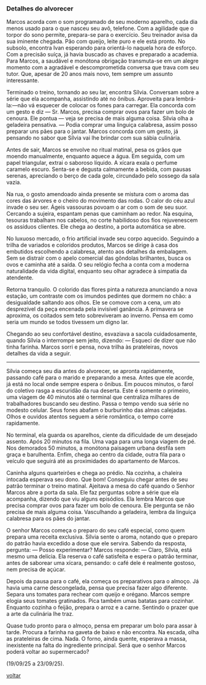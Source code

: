 ### Detalhes do alvorecer

Marcos acorda com o som programado de seu moderno aparelho, cada dia menos usado para o que nasceu seu avô, telefone. Com a agilidade que o torpor do sono permite, prepara-se para o exercício. Seu treinador avisa da sua iminente chegada. Pão com queijo, leite puro e ele está pronto. No subsolo, encontra Ivan esperando para orientá-lo naquela hora de esforço. Com a precisão suíça, já havia buscado as chaves e preparado a academia. Para Marcos, a saudável e monótona obrigação transmuta-se em um alegre momento com a agradável e descomprometida conversa que trava com seu tutor. Que, apesar de 20 anos mais novo, tem sempre um assunto interessante.

Terminado o treino, tornando ao seu lar, encontra Sílvia. Conversam sobre a série que ela acompanha, assistindo até no ônibus. Aproveita para lembrá-la:—não vá esquecer de colocar os fones para carregar. Ela concorda com um gesto e diz — Sr. Marcos, precisa comprar ovos para fazer um bolo de cenoura. Ele pontua — veja se precisa de mais alguma coisa. Sílvia olha a geladeira pensativa. — Podia comprar uma linguiça calabresa, assim posso preparar uns pães para o jantar. Marcos concorda com um gesto, já pensando no sabor que Sílvia vai lhe brindar com sua sábia culinária.

Antes de sair, Marcos se envolve no ritual matinal, pesa os grãos que moendo manualmente, enquanto aquece a água. Em seguida, com um papel triangular, extrai o saboroso líquido. A xícara exala o perfume caramelo escuro. Senta-se e degusta calmamente a bebida, com pausas serenas, apreciando o berço de cada gole, circundado pelo sossego da sala vazia.

Na rua, o gosto amendoado ainda presente se mistura com o aroma das cores das árvores e o cheiro do movimento das rodas. O calor do céu azul invade o seu ser. Ágeis vassouras povoam o ar com o som de seu suor. Cercando a sujeira, espantam penas que caminham ao redor. Na esquina, tesouras trabalham nos cabelos, no corte habilidoso dos fios rejuvenescem os assíduos clientes. Ele chega ao destino, a porta automática se abre.

No luxuoso mercado, o frio artificial invade seu corpo aquecido. Seguindo a trilha de variados e coloridos produtos, Marcos se dirige à casa dos embutidos escolhendo a calabresa, atento aos detalhes da embalagem. Sem se distrair com o apelo comercial das gôndolas brilhantes, busca os ovos e caminha até a saída. O seu relógio fecha a conta com a moderna naturalidade da vida digital, enquanto seu olhar agradece à simpatia da atendente.

Retorna tranquilo. O colorido das flores pinta a natureza anunciando a nova estação, um contraste com os imundos pedintes que dormem no chão: a desigualdade saltando aos olhos. Ele se comove com a cena, um ato desprezível da peça encenada pela invisível ganância. A primavera se aproxima, os coitados sem teto sobreviveram ao inverno. Pensa em como seria um mundo se todos tivessem um digno lar.

Chegando ao seu confortável destino, esvaziava a sacola cuidadosamente, quando Sílvia o interrompe sem jeito, dizendo: — Esqueci de dizer que não tinha farinha. Marcos sorri e pensa, nova trilha às prateleiras, novos detalhes da vida a seguir.

***

Sílvia começa seu dia antes do alvorecer, se apronta rapidamente, passando café para o marido e preparando a mesa. Antes que ele acorde, já está no local onde sempre espera o ônibus. Em poucos minutos, o farol do coletivo rasga a escuridão da rua deserta. Este é somente o primeiro, uma viagem de 40 minutos até o terminal que centraliza milhares de trabalhadores buscando seu destino. Passa o tempo vendo sua série no modesto celular. Seus fones abafam o burburinho das almas calejadas. Olhos e ouvidos atentos seguem a série romântica, o tempo corre rapidamente.

No terminal, ela guarda os aparelhos, ciente da dificuldade de um desejado assento. Após 20 minutos na fila. Uma vaga para uma longa viagem de pé. Nos demorados 50 minutos, a monótona paisagem urbana desfila sem graça e barulhenta. Enfim, chega ao centro da cidade, outra fila para o veículo que seguirá até as proximidades do apartamento de Marcos.

Caninha alguns quarteirões e chega ao prédio. Na cozinha, a chaleira intocada esperava seu dono. Que bom! Conseguiu chegar antes de seu patrão terminar o treino matinal. Ajeitava a mesa do café quando o Senhor Marcos abre a porta da sala. Ele faz perguntas sobre a série que ela acompanha, dizendo que viu alguns episódios. Ela lembra Marcos que precisa comprar ovos para fazer um bolo de cenoura. Ele pergunta se não precisa de mais alguma coisa. Vasculhando a geladeira, lembra da linguiça calabresa para os pães do jantar.

O senhor Marcos começa o preparo do seu café especial, como quem prepara uma receita exclusiva. Sílvia sente o aroma, notando que o preparo do patrão havia excedido a dose que ele servira. Sabendo da resposta, pergunta: — Posso experimentar? Marcos responde: — Claro, Sílvia, está mesmo uma delícia. Ela reserva o café satisfeita e espera o patrão terminar, antes de saborear uma xícara, pensando: o café dele é realmente gostoso, nem precisa de açúcar.

Depois da pausa para o café, ela começa os preparativos para o almoço. Já havia uma carne descongelada, pensa que precisa fazer algo diferente. Separa uns tomates para rechear com queijo e orégano. Marcos sempre elogia seus tomates gratinados. Pica também umas batatas para cozinhar. Enquanto cozinha o feijão, prepara o arroz e a carne. Sentindo o prazer que a arte da culinária lhe traz.

Quase tudo pronto para o almoço, pensa em preparar um bolo para assar à tarde. Procura a farinha na gaveta de baixo e não encontra. Na escada, olha as prateleiras de cima. Nada. O forno, ainda quente, esperava a massa, inexistente na falta do ingrediente principal. Será que o senhor Marcos poderá voltar ao supermercado?

(19/09/25 a 23/09/25).

[voltar](./)
